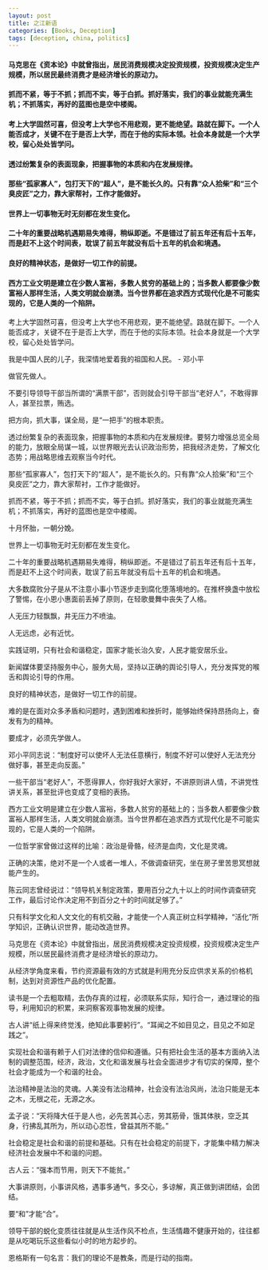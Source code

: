 ```yaml
---
layout: post
title: 之江新语
categories: [Books, Deception]
tags: [deception, china, politics]
---
```

#### 马克思在《资本论》中就曾指出，居民消费规模决定投资规模，投资规模决定生产规模，所以居民最终消费才是经济增长的原动力。
#### 抓而不紧，等于不抓；抓而不实，等于白抓。抓好落实，我们的事业就能充满生机；不抓落实，再好的蓝图也是空中楼阁。
#### 考上大学固然可喜，但没考上大学也不用悲观，更不能绝望。路就在脚下。一个人能否成才，关键不在于是否上大学，而在于他的实际本领。社会本身就是一个大学校，留心处处皆学问。
#### 透过纷繁复杂的表面现象，把握事物的本质和内在发展规律。
#### 那些“孤家寡人”，包打天下的“超人”，是不能长久的。只有靠“众人拾柴”和“三个臭皮匠”之力，靠大家帮衬，工作才能做好。
#### 世界上一切事物无时无刻都在发生变化。
#### 二十年的重要战略机遇期易失难得，稍纵即逝。不是错过了前五年还有后十五年，而是赶不上这个时间表，耽误了前五年就没有后十五年的机会和境遇。
#### 良好的精神状态，是做好一切工作的前提。
#### 西方工业文明是建立在少数人富裕，多数人贫穷的基础上的；当多数人都要像少数富裕人那样生活，人类文明就会崩溃。当今世界都在追求西方式现代化是不可能实现的，它是人类的一个陷阱。
<!-- more -->
考上大学固然可喜，但没考上大学也不用悲观，更不能绝望。路就在脚下。一个人能否成才，关键不在于是否上大学，而在于他的实际本领。社会本身就是一个大学校，留心处处皆学问。

我是中国人民的儿子，我深情地爱着我的祖国和人民。 - 邓小平

做官先做人。

不要引导领导干部当所谓的“满票干部”，否则就会引导干部当“老好人”，不敢得罪人，甚至拉票，贿选。

把方向，抓大事，谋全局，是“一把手”的根本职责。

透过纷繁复杂的表面现象，把握事物的本质和内在发展规律。要努力增强总览全局的能力，放眼全局谋一城，以世界眼光去认识政治形势，把我经济走势，了解文化态势；用战略思维去观察当今时代。

那些“孤家寡人”，包打天下的“超人”，是不能长久的。只有靠“众人拾柴”和“三个臭皮匠”之力，靠大家帮衬，工作才能做好。

抓而不紧，等于不抓；抓而不实，等于白抓。抓好落实，我们的事业就能充满生机；不抓落实，再好的蓝图也是空中楼阁。

十月怀胎，一朝分娩。

世界上一切事物无时无刻都在发生变化。

二十年的重要战略机遇期易失难得，稍纵即逝。不是错过了前五年还有后十五年，而是赶不上这个时间表，耽误了前五年就没有后十五年的机会和境遇。

大多数腐败分子是从不注意小事小节逐步走到腐化堕落境地的。在推杯换盏中放松了警惕，在小恩小惠面前丢掉了原则，在轻歌曼舞中丧失了人格。

人无压力轻飘飘，井无压力不喷油。

人无远虑，必有近忧。

实践证明，只有社会和谐稳定，国家才能长治久安，人民才能安居乐业。

新闻媒体要坚持服务中心，服务大局，坚持以正确的舆论引导人，充分发挥党的喉舌和舆论引导的作用。

良好的精神状态，是做好一切工作的前提。

难的是在面对众多矛盾和问题时，遇到困难和挫折时，能够始终保持昂扬向上，奋发有为的精神。

要成才，必须先学做人。

邓小平同志说：“制度好可以使坏人无法任意横行，制度不好可以使好人无法充分做好事，甚至走向反面。”

一些干部当“老好人”，不愿得罪人，你好我好大家好，不讲原则讲人情，不讲党性讲关系，甚至批评也变成了变相的表扬。

西方工业文明是建立在少数人富裕，多数人贫穷的基础上的；当多数人都要像少数富裕人那样生活，人类文明就会崩溃。当今世界都在追求西方式现代化是不可能实现的，它是人类的一个陷阱。

一位哲学家曾做过这样的比喻：政治是骨骼，经济是血肉，文化是灵魂。

正确的决策，绝对不是一个人或者一堆人，不做调查研究，坐在房子里苦思冥想就能产生的。

陈云同志曾经说过：“领导机关制定政策，要用百分之九十以上的时间作调查研究工作，最后讨论作决定用不到百分之十的时间就足够了。”

只有科学文化和人文文化的有机交融，才能使一个人真正树立科学精神，“活化”所学知识，正确认识世界，能动改造世界。

马克思在《资本论》中就曾指出，居民消费规模决定投资规模，投资规模决定生产规模，所以居民最终消费才是经济增长的原动力。

从经济学角度来看，节约资源最有效的方式就是利用充分反应供求关系的价格机制，达到对资源性产品的优化配置。

读书是一个去粗取精，去伪存真的过程，必须联系实际，知行合一，通过理论的指导，利用知识的积累，来洞察客观事物发展的规律。

古人讲“纸上得来终觉浅，绝知此事要躬行”。“耳闻之不如目见之，目见之不如足践之”。

实现社会和谐有赖于人们对法律的信仰和遵循。只有把社会生活的基本方面纳入法制的调整范围，经济，政治，文化和谐发展与社会全面进步才有切实的保障，整个社会才能成为一个和谐的社会。

法治精神是法治的灵魂。人美没有法治精神，社会没有法治风尚，法治只能是无本之木，无根之花，无源之水。

孟子说：“天将降大任于是人也，必先苦其心志，劳其筋骨，饿其体肤，空乏其身，行拂乱其所为，所以动心忍性，曾益其所不能。”

社会稳定是社会和谐的前提和基础。只有在社会稳定的前提下，才能集中精力解决经济社会发展中不和谐的问题。

古人云：“强本而节用，则天下不能贫。”

大事讲原则，小事讲风格，遇事多通气，多交心，多谅解，真正做到讲团结，会团结。

要“和”才能“合”。

领导干部的蜕化变质往往就是从生活作风不检点，生活情趣不健康开始的，往往都是从吃喝玩乐这些看似小时的地方起步的。

恩格斯有一句名言：我们的理论不是教条，而是行动的指南。
